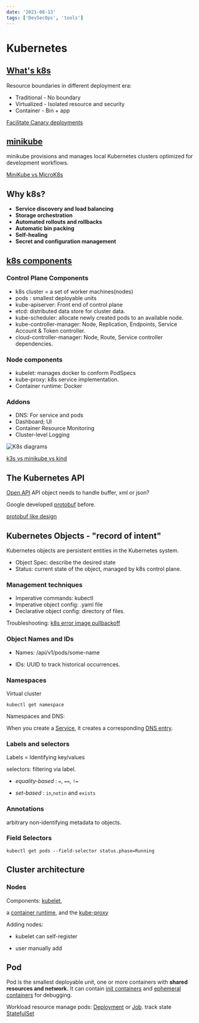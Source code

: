 ```yaml
---
date: '2021-08-13'
tags: ['DevSecOps', 'tools']
---
```

# Kubernetes

## [What's k8s](https://kubernetes.io/docs/concepts/overview/what-is-kubernetes/)

Resource boundaries in different deployment era:

- Traditional - No boundary
- Virtualized - Isolated resource and security
- Container   - Bin + app

[Facilitate Canary deployments](https://octopus.com/docs/deployment-patterns/canary-deployments%5C#:%7E:text=Canary%20deployments%20are%20a%20pattern,the%20rest%20of%20the%20servers)

## [minikube](https://minikube.sigs.k8s.io/docs/)

minikube provisions and manages local Kubernetes clusters optimized
for development workflows.

[MiniKube vs MicroK8s](https://medium.com/faun/local-kubernetes-for-linux-minikube-vs-microk8s-f096e8e869b2)

## Why k8s?

- **Service discovery and load balancing**
- **Storage orchestration**
- **Automated rollouts and rollbacks**
- **Automatic bin packing**
- **Self-healing**
- **Secret and configuration management**

## [k8s components](https://kubernetes.io/docs/concepts/overview/components/)

### Control Plane Components

- k8s cluster = a set of worker machines(nodes)
- pods : smallest deployable units
- kube-apiserver: Front end of control plane
- etcd: distributed data store for cluster data.
- kube-scheduler: allocate newly created pods to an available node.
- kube-controller-manager: Node, Replication, Endpoints,
  Service Account & Token controller.
- cloud-controller-manager: Node, Route, Service controller dependencies.

### Node components

- kubelet: manages docker to conform PodSpecs
- kube-proxy: k8s service implementation.
- Container runtime: Docker

### Addons

- DNS: For service and pods
- Dashboard; UI
- Container Resource Monitoring
- Cluster-level Logging

![K8s diagrams](https://d33wubrfki0l68.cloudfront.net/2475489eaf20163ec0f54ddc1d92aa8d4c87c96b/e7c81/images/docs/components-of-kubernetes.svg)

[k3s vs minikube vs kind](https://brennerm.github.io/posts/minikube-vs-kind-vs-k3s.html#:%7E:text=Kind%20is%20another%20Kubernetes%20SIGs,very%20similar%20to%20minikube%27s%20approach.)

## The Kubernetes API

[Open API](https://www.openapis.org/)
API object needs to handle buffer, xml or json?

Google developed [protobuf](https://github.com/protocolbuffers/protobuf) before.

[protobuf like design](https://github.com/kubernetes/community/blob/master/contributors/design-proposals/api-machinery/protobuf.md)

## Kubernetes Objects - "record of intent"

Kubernetes objects are persistent entities in the Kubernetes system.

- Object Spec: describe the desired state
- Status: current state of the object, managed by k8s control plane.

### Management techniques

- Imperative commands: kubectl
- Imperative object config: .yaml file
- Declarative object config: directory of files.

Troubleshooting:
[k8s error image pullbackoff](https://managedkube.com/kubernetes/k8sbot/troubleshooting/imagepullbackoff/2019/02/23/imagepullbackoff.html)

### Object Names and IDs

- Names: /api/v1/pods/some-name

- IDs: UUID to track historical occurrences.

### Namespaces

Virtual cluster

```shell
kubectl get namespace
```

Namespaces and DNS:

When you create a [Service](https://kubernetes.io/docs/concepts/services-networking/service/),
it creates a corresponding [DNS entry](https://kubernetes.io/docs/concepts/services-networking/dns-pod-service/).

### Labels and selectors

Labels = Identifying key/values

selectors: filtering via label.

- *equality-based* : `=`, `==`, `!=`

- *set-based* : `in`,`notin` and `exists`

### Annotations

arbitrary non-identifying metadata to objects.

### Field Selectors

```shell
kubectl get pods --field-selector status.phase=Running
```

## Cluster architecture

### Nodes

Components: [kubelet](https://kubernetes.io/docs/reference/generated/kubelet),

a [container runtime](https://kubernetes.io/docs/setup/production-environment/container-runtimes), and the [kube-proxy](https://kubernetes.io/docs/reference/command-line-tools-reference/kube-proxy/)

Adding nodes:

- kubelet can self-register

- user manually add

## Pod

Pod is the smallest deployable unit, one or more containers with **shared resources and network.** It can contain [init containers](https://kubernetes.io/docs/concepts/workloads/pods/init-containers/) and [ephemeral containers](https://kubernetes.io/docs/concepts/workloads/pods/ephemeral-containers/) for debugging.

Workload resource manage pods: [Deployment](https://kubernetes.io/docs/concepts/workloads/controllers/deployment/) or [Job](https://kubernetes.io/docs/concepts/workloads/controllers/job/). track state [StatefulSet](https://kubernetes.io/docs/concepts/workloads/controllers/statefulset/)
